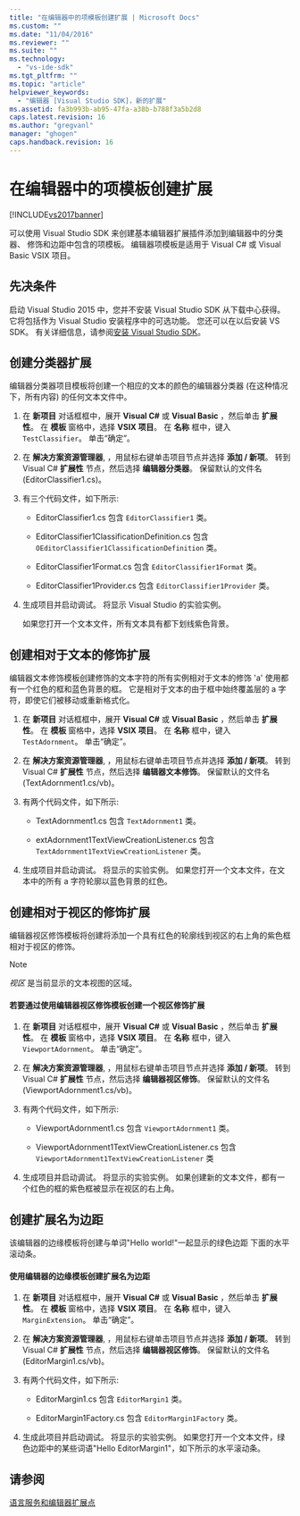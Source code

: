 ```yaml
---
title: "在编辑器中的项模板创建扩展 | Microsoft Docs"
ms.custom: ""
ms.date: "11/04/2016"
ms.reviewer: ""
ms.suite: ""
ms.technology: 
  - "vs-ide-sdk"
ms.tgt_pltfrm: ""
ms.topic: "article"
helpviewer_keywords: 
  - "编辑器 [Visual Studio SDK]，新的扩展"
ms.assetid: fa3b993b-ab95-47fa-a38b-b788f3a5b2d8
caps.latest.revision: 16
ms.author: "gregvanl"
manager: "ghogen"
caps.handback.revision: 16
---
```

# 在编辑器中的项模板创建扩展
[!INCLUDE[vs2017banner](../code-quality/includes/vs2017banner.md)]

可以使用 Visual Studio SDK 来创建基本编辑器扩展插件添加到编辑器中的分类器、 修饰和边距中包含的项模板。 编辑器项模板是适用于 Visual C\# 或 Visual Basic VSIX 项目。  
  
## 先决条件  
 启动 Visual Studio 2015 中，您并不安装 Visual Studio SDK 从下载中心获得。 它将包括作为 Visual Studio 安装程序中的可选功能。 您还可以在以后安装 VS SDK。 有关详细信息，请参阅[安装 Visual Studio SDK](../extensibility/installing-the-visual-studio-sdk.md)。  
  
## 创建分类器扩展  
 编辑器分类器项目模板将创建一个相应的文本的颜色的编辑器分类器 \(在这种情况下，所有内容\) 的任何文本文件中。  
  
1.  在 **新项目** 对话框框中，展开 **Visual C\#** 或 **Visual Basic** ，然后单击 **扩展性**。 在 **模板** 窗格中，选择 **VSIX 项目**。 在 **名称** 框中，键入 `TestClassifier`。 单击“确定”。  
  
2.  在 **解决方案资源管理器**, ，用鼠标右键单击项目节点并选择 **添加 \/ 新项**。 转到 Visual C\# **扩展性** 节点，然后选择 **编辑器分类器**。 保留默认的文件名 \(EditorClassifier1.cs\)。  
  
3.  有三个代码文件，如下所示:  
  
    -   EditorClassifier1.cs 包含 `EditorClassifier1` 类。  
  
    -   EditorClassifier1ClassificationDefinition.cs 包含 `OEditorClassifier1ClassificationDefinition` 类。  
  
    -   EditorClassifier1Format.cs 包含 `EditorClassifier1Format`  类。  
  
    -   EditorClassifier1Provider.cs 包含 `EditorClassifier1Provider` 类。  
  
4.  生成项目并启动调试。 将显示 Visual Studio 的实验实例。  
  
     如果您打开一个文本文件，所有文本具有都下划线紫色背景。  
  
## 创建相对于文本的修饰扩展  
 编辑器文本修饰模板创建修饰的文本字符的所有实例相对于文本的修饰 'a' 使用都有一个红色的框和蓝色背景的框。 它是相对于文本的由于框中始终覆盖层的 a 字符，即使它们被移动或重新格式化。  
  
1.  在 **新项目** 对话框框中，展开 **Visual C\#** 或 **Visual Basic** ，然后单击 **扩展性**。 在 **模板** 窗格中，选择 **VSIX 项目**。 在 **名称** 框中，键入 `TestAdornment`。 单击“确定”。  
  
2.  在 **解决方案资源管理器**, ，用鼠标右键单击项目节点并选择 **添加 \/ 新项**。 转到 Visual C\# **扩展性** 节点，然后选择 **编辑器文本修饰**。 保留默认的文件名 \(TextAdornment1.cs\/vb\)。  
  
3.  有两个代码文件，如下所示:  
  
    -   TextAdornment1.cs 包含 `TextAdornment1` 类。  
  
    -   extAdornment1TextViewCreationListener.cs 包含 `TextAdornment1TextViewCreationListener` 类。  
  
4.  生成项目并启动调试。 将显示的实验实例。 如果您打开一个文本文件，在文本中的所有 a 字符轮廓以蓝色背景的红色。  
  
## 创建相对于视区的修饰扩展  
 编辑器视区修饰模板将创建将添加一个具有红色的轮廓线到视区的右上角的紫色框相对于视区的修饰。  
  
> [!NOTE]
>  *视区* 是当前显示的文本视图的区域。  
  
#### 若要通过使用编辑器视区修饰模板创建一个视区修饰扩展  
  
1.  在 **新项目** 对话框框中，展开 **Visual C\#** 或 **Visual Basic** ，然后单击 **扩展性**。 在 **模板** 窗格中，选择 **VSIX 项目**。 在 **名称** 框中，键入 `ViewportAdornment`。 单击“确定”。  
  
2.  在 **解决方案资源管理器**, ，用鼠标右键单击项目节点并选择 **添加 \/ 新项**。 转到 Visual C\# **扩展性** 节点，然后选择 **编辑器视区修饰**。 保留默认的文件名 \(ViewportAdornment1.cs\/vb\)。  
  
3.  有两个代码文件，如下所示:  
  
    -   ViewportAdornment1.cs 包含 `ViewportAdornment1` 类。  
  
    -   ViewportAdornment1TextViewCreationListener.cs 包含 `ViewportAdornment1TextViewCreationListener` 类  
  
4.  生成项目并启动调试。 将显示的实验实例。 如果创建新的文本文件，都有一个红色的框的紫色框被显示在视区的右上角。  
  
## 创建扩展名为边距  
 该编辑器的边缘模板将创建与单词"Hello world\!"一起显示的绿色边距 下面的水平滚动条。  
  
#### 使用编辑器的边缘模板创建扩展名为边距  
  
1.  在 **新项目** 对话框框中，展开 **Visual C\#** 或 **Visual Basic** ，然后单击 **扩展性**。 在 **模板** 窗格中，选择 **VSIX 项目**。 在 **名称** 框中，键入 `MarginExtension`。 单击“确定”。  
  
2.  在 **解决方案资源管理器**, ，用鼠标右键单击项目节点并选择 **添加 \/ 新项**。 转到 Visual C\# **扩展性** 节点，然后选择 **编辑器视区修饰**。 保留默认的文件名 \(EditorMargin1.cs\/vb\)。  
  
3.  有两个代码文件，如下所示:  
  
    -   EditorMargin1.cs 包含 `EditorMargin1` 类。  
  
    -   EditorMargin1Factory.cs 包含 `EditorMargin1Factory` 类。  
  
4.  生成此项目并启动调试。 将显示的实验实例。 如果您打开一个文本文件，绿色边距中的某些词语"Hello EditorMargin1"，如下所示的水平滚动条。  
  
## 请参阅  
 [语言服务和编辑器扩展点](../extensibility/language-service-and-editor-extension-points.md)